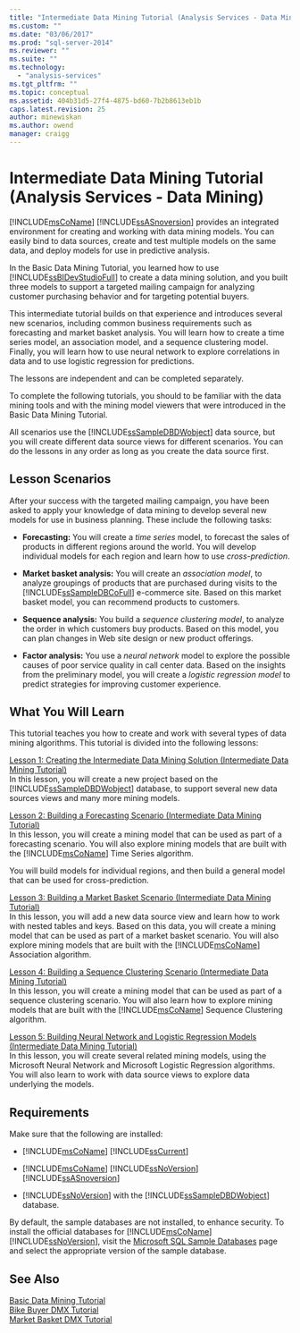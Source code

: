 ```yaml
---
title: "Intermediate Data Mining Tutorial (Analysis Services - Data Mining) | Microsoft Docs"
ms.custom: ""
ms.date: "03/06/2017"
ms.prod: "sql-server-2014"
ms.reviewer: ""
ms.suite: ""
ms.technology: 
  - "analysis-services"
ms.tgt_pltfrm: ""
ms.topic: conceptual
ms.assetid: 404b31d5-27f4-4875-bd60-7b2b8613eb1b
caps.latest.revision: 25
author: minewiskan
ms.author: owend
manager: craigg
---
```

# Intermediate Data Mining Tutorial (Analysis Services - Data Mining)
  [!INCLUDE[msCoName](../includes/msconame-md.md)] [!INCLUDE[ssASnoversion](../includes/ssasnoversion-md.md)] provides an integrated environment for creating and working with data mining models. You can easily bind to data sources, create and test multiple models on the same data, and deploy models for use in predictive analysis.  
  
 In the Basic Data Mining Tutorial, you learned how to use [!INCLUDE[ssBIDevStudioFull](../includes/ssbidevstudiofull-md.md)] to create a data mining solution, and you built three models to support a targeted mailing campaign for analyzing customer purchasing behavior and for targeting potential buyers.  
  
 This intermediate tutorial builds on that experience and introduces several new scenarios, including common business requirements such as forecasting and market basket analysis. You will learn how to create a time series model, an association model, and a sequence clustering model. Finally, you will learn how to use neural network to explore correlations in data and to use logistic regression for predictions.  
  
 The lessons are independent and can be completed separately.  
  
 To complete the following tutorials, you should to be familiar with the data mining tools and with the mining model viewers that were introduced in the Basic Data Mining Tutorial.  
  
 All scenarios use the [!INCLUDE[ssSampleDBDWobject](../includes/sssampledbdwobject-md.md)] data source, but you will create different data source views for different scenarios. You can do the lessons in any order as long as you create the data source first.  
  
## Lesson Scenarios  
 After your success with the targeted mailing campaign, you have been asked to apply your knowledge of data mining to develop several new models for use in business planning. These include the following tasks:  
  
-   **Forecasting:** You will create a *time series* model, to forecast the sales of products in different regions around the world. You will develop individual models for each region and learn how to use *cross-prediction*.  
  
-   **Market basket analysis:** You will create an *association model*, to analyze groupings of products that are purchased during visits to the [!INCLUDE[ssSampleDBCoFull](../includes/sssampledbcofull-md.md)] e-commerce site. Based on this market basket model, you can recommend products to customers.  
  
-   **Sequence analysis:** You build a *sequence clustering model*, to analyze the order in which customers buy products. Based on this model, you can plan changes in Web site design or new product offerings.  
  
-   **Factor analysis:** You use a *neural network* model to explore the possible causes of poor service quality in call center data. Based on the insights from the preliminary model, you will create a *logistic regression model* to predict strategies for improving customer experience.  
  
## What You Will Learn  
 This tutorial teaches you how to create and work with several types of data mining algorithms. This tutorial is divided into the following lessons:  
  
 [Lesson 1: Creating the Intermediate Data Mining Solution &#40;Intermediate Data Mining Tutorial&#41;](../../2014/tutorials/lesson-1-create-solution-intermediate-data-mining-tutorial.md)  
 In this lesson, you will create a new project based on the [!INCLUDE[ssSampleDBDWobject](../includes/sssampledbdwobject-md.md)] database, to support several new data sources views and many more mining models.  
  
 [Lesson 2: Building a Forecasting Scenario &#40;Intermediate Data Mining Tutorial&#41;](../../2014/tutorials/lesson-2-building-a-forecasting-scenario-intermediate-data-mining-tutorial.md)  
 In this lesson, you will create a mining model that can be used as part of a forecasting scenario. You will also explore mining models that are built with the [!INCLUDE[msCoName](../includes/msconame-md.md)] Time Series algorithm.  
  
 You will build models for individual regions, and then build a general model that can be used for cross-prediction.  
  
 [Lesson 3: Building a Market Basket Scenario &#40;Intermediate Data Mining Tutorial&#41;](../../2014/tutorials/lesson-3-building-a-market-basket-scenario-intermediate-data-mining-tutorial.md)  
 In this lesson, you will add a new data source view and learn how to work with nested tables and keys. Based on this data, you will create a mining model that can be used as part of a market basket scenario. You will also explore mining models that are built with the [!INCLUDE[msCoName](../includes/msconame-md.md)] Association algorithm.  
  
 [Lesson 4: Building a Sequence Clustering Scenario &#40;Intermediate Data Mining Tutorial&#41;](../../2014/tutorials/lesson-4-build-sequence-clustering-scenario-intermediate-data-mining.md)  
 In this lesson, you will create a mining model that can be used as part of a sequence clustering scenario. You will also learn how to explore mining models that are built with the [!INCLUDE[msCoName](../includes/msconame-md.md)] Sequence Clustering algorithm.  
  
 [Lesson 5: Building Neural Network and Logistic Regression Models &#40;Intermediate Data Mining Tutorial&#41;](../../2014/tutorials/lesson-5-build-models-intermediate-data-mining-tutorial.md)  
 In this lesson, you will create several related mining models, using the Microsoft Neural Network and Microsoft Logistic Regression algorithms. You will also learn to work with data source views to explore data underlying the models.  
  
## Requirements  
 Make sure that the following are installed:  
  
-   [!INCLUDE[msCoName](../includes/msconame-md.md)] [!INCLUDE[ssCurrent](../includes/sscurrent-md.md)]  
  
-   [!INCLUDE[msCoName](../includes/msconame-md.md)] [!INCLUDE[ssNoVersion](../includes/ssnoversion-md.md)] [!INCLUDE[ssASnoversion](../includes/ssasnoversion-md.md)]  
  
-   [!INCLUDE[ssNoVersion](../includes/ssnoversion-md.md)] with the [!INCLUDE[ssSampleDBDWobject](../includes/sssampledbdwobject-md.md)] database.  
  
 By default, the sample databases are not installed, to enhance security. To install the official databases for [!INCLUDE[msCoName](../includes/msconame-md.md)] [!INCLUDE[ssNoVersion](../includes/ssnoversion-md.md)], visit the [Microsoft SQL Sample Databases](http://go.microsoft.com/fwlink/?LinkId=88417) page and select the appropriate version of the sample database.  
  
## See Also  
 [Basic Data Mining Tutorial](../../2014/tutorials/basic-data-mining-tutorial.md)   
 [Bike Buyer DMX Tutorial](../../2014/tutorials/bike-buyer-dmx-tutorial.md)   
 [Market Basket DMX Tutorial](../../2014/tutorials/market-basket-dmx-tutorial.md)  
  
  
